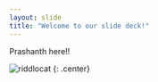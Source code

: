 ```yaml
---
layout: slide
title: "Welcome to our slide deck!"
---
```


Prashanth here!!

![riddlocat](https://octodex.github.com/images/riddlocat.png)
{: .center}
